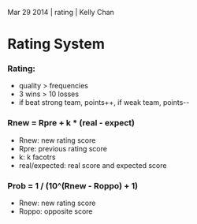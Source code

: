 Mar 29 2014 | rating | Kelly Chan
# Rating System

### Rating:
- quality > frequencies
- 3 wins > 10 losses
- if beat strong team, points++, if weak team, points--

### Rnew = Rpre + k * (real - expect)  
- Rnew: new rating score
- Rpre: previous rating score
- k: k facotrs
- real/expected: real score and expected score


### Prob = 1 / (10^(Rnew - Roppo) + 1)
- Rnew: new rating score
- Roppo: opposite score
